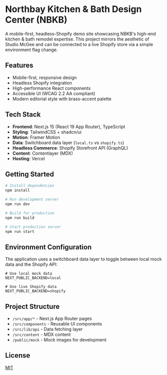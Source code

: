 # Northbay Kitchen & Bath Design Center (NBKB)

A mobile-first, headless-Shopify demo site showcasing NBKB's high-end kitchen & bath remodel expertise. This project mirrors the aesthetic of Studio McGee and can be connected to a live Shopify store via a simple environment flag change.

## Features

- Mobile-first, responsive design
- Headless Shopify integration
- High-performance React components
- Accessible UI (WCAG 2.2 AA compliant)
- Modern editorial style with brass-accent palette

## Tech Stack

- **Frontend**: Next.js 15 (React 19 App Router), TypeScript
- **Styling**: TailwindCSS + shadcn/ui
- **Motion**: Framer Motion
- **Data**: Switchboard data layer (`local.ts` vs `shopify.ts`)
- **Headless Commerce**: Shopify Storefront API (GraphQL)
- **Content**: Contentlayer (MDX)
- **Hosting**: Vercel

## Getting Started

```bash
# Install dependencies
npm install

# Run development server
npm run dev

# Build for production
npm run build

# Start production server
npm run start
```

## Environment Configuration

The application uses a switchboard data layer to toggle between local mock data and the Shopify API:

```
# Use local mock data
NEXT_PUBLIC_BACKEND=local

# Use live Shopify data
NEXT_PUBLIC_BACKEND=shopify
```

## Project Structure

- `/src/app/*` - Next.js App Router pages
- `/src/components` - Reusable UI components
- `/src/lib/api` - Data fetching layer
- `/src/content` - MDX content
- `/public/mock` - Mock images for development

## License

[MIT](LICENSE)
